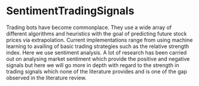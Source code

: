 # SentimentTradingSignals
Trading bots have become commonplace. They use a wide array of different algorithms and heuristics with the goal of predicting future stock prices via extrapolation. Current implementations range from using machine learning to availing of basic trading strategies such as the relative strength index. Here we use sentiment analysis. A lot of research has been carried out on analysing market sentiment which provide the positive and negative signals but here we will go more in depth with regard to the strength in trading signals which none of the literature provides and is one of the gap observed in the literature review.
